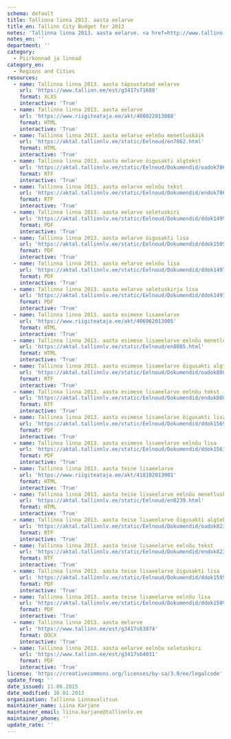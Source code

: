 ```yaml
---
schema: default
title: Tallinna linna 2013. aasta eelarve
title_en: Tallinn City Budget for 2013
notes: 'Tallinna linna 2013. aasta eelarve. <a href=http://www.tallinn.ee/eelarve>Tallinna eelarved</a>.'
notes_en: ''
department: ''
category:
  - Piirkonnad ja linnad
category_en:
  - Regions and Cities
resources:
  - name: Tallinna linna 2013. aasta täpsustatud eelarve
    url: 'https://www.tallinn.ee/est/g3417s71688'
    format: XLXS
    interactive: 'True'
  - name: Tallinna linna 2013. aasta eelarve
    url: 'https://www.riigiteataja.ee/akt/408022013088'
    format: HTML
    interactive: 'True'
  - name: Tallinna linna 2013. aasta eelarve eelnõu menetluskäik
    url: 'https://aktal.tallinnlv.ee/static/Eelnoud/en7862.html'
    format: HTML
    interactive: 'True'
  - name: Tallinna linna 2013. aasta eelarve õigusakti algtekst
    url: 'https://aktal.tallinnlv.ee/static/Eelnoud/Dokumendid/oadok7862.rtf'
    format: RTF
    interactive: 'True'
  - name: Tallinna linna 2013. aasta eelarve eelnõu tekst
    url: 'https://aktal.tallinnlv.ee/static/Eelnoud/Dokumendid/endok7862.rtf'
    format: RTF
    interactive: 'True'
  - name: Tallinna linna 2013. aasta eelarve seletuskiri
    url: 'https://aktal.tallinnlv.ee/static/Eelnoud/Dokumendid/ddok14995.pdf'
    format: PDF
    interactive: 'True'
  - name: Tallinna linna 2013. aasta eelarve õigusakti lisa
    url: 'https://aktal.tallinnlv.ee/static/Eelnoud/Dokumendid/ddok15050.pdf'
    format: PDF
    interactive: 'True'
  - name: Tallinna linna 2013. aasta eelarve eelnõu lisa
    url: 'https://aktal.tallinnlv.ee/static/Eelnoud/Dokumendid/ddok14970.pdf'
    format: PDF
    interactive: 'True'
  - name: Tallinna linna 2013. aasta eelarve seletuskirja lisa
    url: 'https://aktal.tallinnlv.ee/static/Eelnoud/Dokumendid/ddok14971.pdf'
    format: PDF
    interactive: 'True'
  - name: Tallinna linna 2013. aasta esimene lisaeelarve
    url: 'https://www.riigiteataja.ee/akt/406062013005'
    format: HTML
    interactive: 'True'
  - name: Tallinna linna 2013. aasta esimese lisaeelarve eelnõu menetluskäik
    url: 'https://aktal.tallinnlv.ee/static/Eelnoud/en8085.html'
    format: HTML
    interactive: 'True'
  - name: Tallinna linna 2013. aasta esimese lisaeelarve õigusakti algtekst
    url: 'https://aktal.tallinnlv.ee/static/Eelnoud/Dokumendid/oadok8085.rtf'
    format: RTF
    interactive: 'True'
  - name: Tallinna linna 2013. aasta esimese lisaeelarve eelnõu tekst
    url: 'https://aktal.tallinnlv.ee/static/Eelnoud/Dokumendid/endok8085.rtf'
    format: RTF
    interactive: 'True'
  - name: Tallinna linna 2013. aasta esimese lisaeelarve õigusakti lisa
    url: 'https://aktal.tallinnlv.ee/static/Eelnoud/Dokumendid/ddok15695.pdf'
    format: PDF
    interactive: 'True'
  - name: Tallinna linna 2013. aasta esimese lisaeelarve eelnõu lisa
    url: 'https://aktal.tallinnlv.ee/static/Eelnoud/Dokumendid/ddok15616.pdf'
    format: PDF
    interactive: 'True'
  - name: Tallinna linna 2013. aasta teine lisaeelarve
    url: 'https://www.riigiteataja.ee/akt/418102013001'
    format: HTML
    interactive: 'True'
  - name: Tallinna linna 2013. aasta teise lisaeelarve eelnõu menetluskäik
    url: 'https://aktal.tallinnlv.ee/static/Eelnoud/en8239.html'
    format: HTML
    interactive: 'True'
  - name: Tallinna linna 2013. aasta teise lisaeelarve õigusakti algtekst
    url: 'https://aktal.tallinnlv.ee/static/Eelnoud/Dokumendid/oadok8239.rtf'
    format: RTF
    interactive: 'True'
  - name: Tallinna linna 2013. aasta teise lisaeelarve eelnõu tekst
    url: 'https://aktal.tallinnlv.ee/static/Eelnoud/Dokumendid/endok8239.rtf'
    format: RTF
    interactive: 'True'
  - name: Tallinna linna 2013. aasta teise lisaeelarve õigusakti lisa
    url: 'https://aktal.tallinnlv.ee/static/Eelnoud/Dokumendid/ddok15957.pdf'
    format: PDF
    interactive: 'True'
  - name: Tallinna linna 2013. aasta teise lisaeelarve eelnõu lisa
    url: 'https://aktal.tallinnlv.ee/static/Eelnoud/Dokumendid/ddok15898.pdf'
    format: PDF
    interactive: 'True'
  - name: Tallinna linna 2013. aasta eelarve
    url: 'https://www.tallinn.ee/est/g3417s63874'
    format: DOCX
    interactive: 'True'
  - name: Tallinna linna 2013. aasta eelarve eelnõu seletuskiri
    url: 'https://www.tallinn.ee/est/g3417s64031'
    format: PDF
    interactive: 'True'
license: 'https://creativecommons.org/licenses/by-sa/3.0/ee/legalcode'
update_freq: ''
date_issued: 11.06.2015
date_modified: 10.01.2013
organization: Tallinna Linnavalitsus
maintainer_name: Liina Karjane
maintainer_email: liina.karjane@tallinnlv.ee
maintainer_phone: ''
update_rate: ''
---
```

